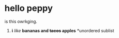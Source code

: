 # hello peppy
is this owrkging.
1. **i** *like* **bananas and ~~**tacos**~~ apples**
  *unordered sublist
